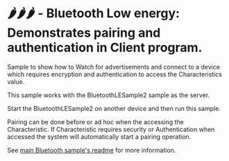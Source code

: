 # 🌶️🌶️🌶️ - Bluetooth Low energy: Demonstrates pairing and authentication in Client program.

Sample to show how to Watch for advertisements and connect to a device which requires encryption and 
authentication to access the Characteristics value.

This sample works with the BluetoothLESample2 sample as the server.

Start the BluetoothLESample2 on another device and then run this sample.

Pairing can be done before or ad hoc when the accessing the Characteristic.
If Characteristic requires security or Authentication when accessed the system will automatically 
start a pairing operation.

See [main Bluetooth sample's readme](../README.md) for more information.
